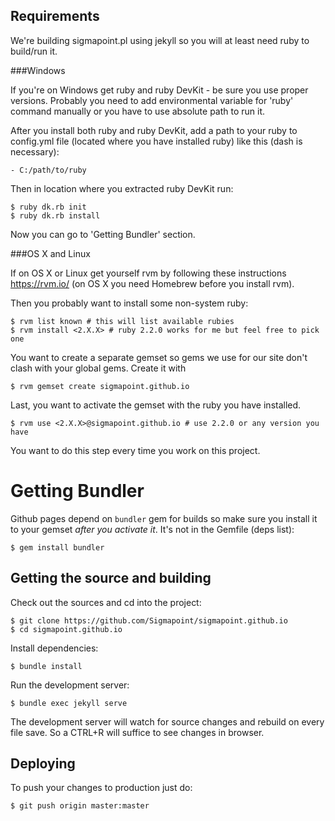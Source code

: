 Requirements
------------

We're building sigmapoint.pl using jekyll so you will at least need ruby
to build/run it.

###Windows

If you're on Windows get ruby and ruby DevKit - be sure you use proper versions.
Probably you need to add environmental variable for 'ruby' command manually or
you have to use absolute path to run it.

After you install both ruby and ruby DevKit, add a path to your ruby to config.yml file
(located where you have installed ruby) like this (dash is necessary):

    - C:/path/to/ruby

Then in location where you extracted ruby DevKit run:

    $ ruby dk.rb init
    $ ruby dk.rb install

Now you can go to 'Getting Bundler' section.

###OS X and Linux

If on OS X or Linux get yourself rvm by following these instructions
https://rvm.io/ (on OS X you need Homebrew before you install rvm).

Then you probably want to install some non-system ruby:

    $ rvm list known # this will list available rubies
    $ rvm install <2.X.X> # ruby 2.2.0 works for me but feel free to pick one

You want to create a separate gemset so gems we use for our site don't
clash with your global gems. Create it with

    $ rvm gemset create sigmapoint.github.io

Last, you want to activate the gemset with the ruby you have installed.

    $ rvm use <2.X.X>@sigmapoint.github.io # use 2.2.0 or any version you have

You want to do this step every time you work on this project.


Getting Bundler
===============

Github pages depend on `bundler` gem for builds so make sure you install
it to your gemset *after you activate it*. It's not in the Gemfile (deps list):

    $ gem install bundler


Getting the source and building
-------------------------------

Check out the sources and cd into the project:

    $ git clone https://github.com/Sigmapoint/sigmapoint.github.io
    $ cd sigmapoint.github.io

Install dependencies:

    $ bundle install

Run the development server:

    $ bundle exec jekyll serve

The development server will watch for source changes and rebuild on every
file save. So a CTRL+R will suffice to see changes in browser.


Deploying
---------

To push your changes to production just do:

    $ git push origin master:master
